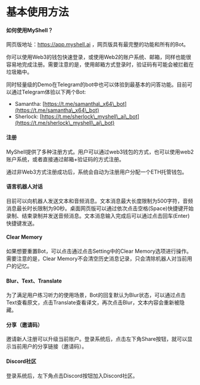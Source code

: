 # 基本使用方法

#### 如何使用MyShell？

网页版地址：https://app.myshell.ai ，网页版具有最完整的功能和所有的Bot。

你可以使用Web3的钱包快速登录，或使用Web2的账户系统、邮箱，同样也能很容易地完成注册。需要注意的是，使用邮箱方式登录时，验证码有可能会被拦截在垃圾箱中。

同时轻量级的Demo在Telegram的bot中也可以体验到最基本的问答功能。目前可以通过Telegram体验以下两个Bot:

* Samantha: [https://t.me/samantha\_x64\_bot](https://t.me/samantha\_x64\_bot)
* Sherlock: [https://t.me/sherlock\_myshell\_ai\_bot](https://t.me/sherlock\_myshell\_ai\_bot)

#### 注册

MyShell提供了多种注册方式。用户可以通过web3钱包的方式，也可以使用web2账户系统，或者直接通过邮箱+验证码的方式注册。

通过非Web3方式注册成功后，系统会自动为注册用户分配一个ETH托管钱包。

#### 语言机器人对话

目前可以向机器人发送文本和音频消息。文本消息最大长度限制为500字符，音频消息最长时长限制为90秒。桌面网页版可以通过依次点击空格(Space)快捷键开始录制、结束录制并发送音频消息。文本消息输入完成后可以通过点击回车(Enter)快捷键发送。

#### Clear Memory

如果想要重置Bot，可以点击通过点击Setting中的Clear Memory选项进行操作。需要注意的是，Clear Memory不会清空历史消息记录，只会清除机器人对当前用户的记忆。

#### Blur、Text、Translate

为了满足用户练习听力的使用场景，Bot的回复默认为Blur状态，可以通过点击Text查看原文，点击Translate查看译文，再次点击Blur，文本内容会重新被隐藏。

#### 分享（邀请码）

邀请新人注册可以升级当前账户。登录系统后，点击左下角Share按钮，就可以显示当前用户的分享链接（邀请码）。

#### Discord社区

登录系统后，左下角点击Discord按钮加入Discord社区。
